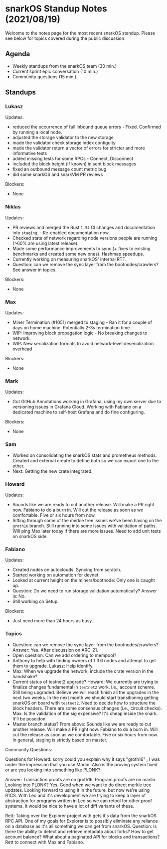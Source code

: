 # snarkOS Standup Notes (2021/08/19)

Welcome to the notes page for the most recent snarkOS standup. Please see below for topics covered during the public discussion:

## Agenda

* Weekly standups from the snarkOS team (30 min.)
* Current sprint epic conversation (10 min.)
* Community questions (15 min.)

## Standups

### Lukasz

Updates:

* reduced the occurrence of full inbound queue errors - Fixed.  Confirmed by running a local node.
* adjusted the storage validator to the new storage
* made the validator check storage index contiguity
* made the validator return a vector of errors for stricter and more informative tests
* added missing tests for some RPCs - Connect, Disconnect
* included the block height (if known) in sent block messages
* fixed an outbound message count metric bug
* did some snarkOS and snarkVM PR reviews

Blockers:

* None

### Niklas

Updates:

* PR reviews and merged the Rust `1.54` CI changes and documentation into `staging`. - Re-enabled documentation now.
* Checked state of network regarding node versions people are running (>60% are using latest release).
* Made some performance improvements to sync (+ fixes to existing benchmarks and created some new ones). Hashmap speedups.
* Currently working on measuring snarkOS' internal RTT.
* Question: can we remove the sync layer from the bootnodes/crawlers?  See answer in topics.

Blockers:

* None

### Max

Updates:

* Miner Termination (#1051) merged to staging - Ran it for a couple of days on home machine.  Potentially 2-3s termination time.
* WIP: Improving block propagation logic - No breaking changes to network.
* WIP: New serialization formats to avoid network-level deserialization overhead

Blockers:

* None

### Mark

Updates:

* Got GitHub Annotations working in Grafana, using my own server due to versioning issues in Grafana Cloud. Working with Fabiano on a dedicated machine to self-host Grafana and do fine configuring.

Blockers:

* None

### Sam

* Worked on consolidating the snarkOS stats and prometheus methods.  Created and external create to define both so we can export one to the other.
* Next:  Getting the new crate integrated.  

### Howard

Updates:

* Sounds like we are ready to cut another release.  Will make a PR right now.  Fabiano to do a burn in.  Will cut the release as soon as we comfortable.  Five or six hours from now.
* Sifting through some of the merkle tree issues we've been having on the `groth16` branch.  Still running into some issues with validation of paths.  Will ping Max later today if there are more issues.  Need to add unit tests on snarkOS side.  

### Fabiano

Updates:

* Created nodes on autoclouds.  Syncing from scratch.  
* Started working on automation for devnet.
* Looked at current height on the miners/bootnode:  Only one is caught up.
* Question:  Do we need to run storage validation automatically?  Answer is:  No.
* Still working on Setup.

Blockers:

* Just need more than 24 hours as busy.

### Topics

* Question: can we remove the sync layer from the bootnodes/crawlers?  Answer:  Yes.  After discussion on ARC-21.
* Open question:  Can we add ordering to mempool?
* Anthony to help with finding owners of 1.3.6 nodes and attempt to get them to upgrade.  Lukasz:  Help identify.
* Max:  When we upgrade the network, include the crate version in the handshake?
* Current status of testnet2 upgrade?  Howard:  We currently are trying to finalize changes fundamental in `testnet2` work.  i.e., account scheme.  Still being upgraded.  Believe we will reach finish all the upgrades in the next two weeks.  In the next month we should start transitioning getting snarkOS on board with `testnet2`.  Need to decide how to structure the block headers.  There are some consensus changes (i.e., circuit checks).  Max:  Is the validation of the sig expensive?  It's cheap inside the snark.  It'll be poseidon.  
* Master branch status?  From above:  Sounds like we are ready to cut another release.  Will make a PR right now.  Fabiano to do a burn in.  Will cut the release as soon as we comfortable.  Five or six hours from now.  In general, staging is strictly based on master.

Community Questions:

Questions for Howard: sorry could you explain why it says "groth16" , I was under the impression that you use Marlin. Also is the proving system fixed or are you looking into something like PLONK?
 
Answer:  Transaction proofs are on groth16.  Program proofs are on marlin.   Looking into PLONK?  Yes.  Good when we want to do direct merkle tree updates.  Looking forward to using it in the future, but now we're using R1CS.  With Leo and it's development we are trying to keep a layer of abstraction for programs written in Leo so we can retool for other proof systems.  It would be nice to have a lot of diff variants of these.  

Rett:  Taking over the Explorer project with gets it's data from the snarkOS RPC API.  One of my goals for Explorer is to possibly eliminate any reliance on a database as it's all something we can get from snarkOS.  Question:  Is there the ability to detect and retrieve metadata about forks? How to get account balance?  What about a paginated API for blocks and transactions?  Rett to connect with Max and Fabiano.

